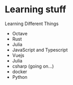 # Learning stuff
Learning Different Things

- Octave
- Rust
- Julia
- JavaScript and Typescript
- Vuejs
- Julia
- csharp (going on...)
- docker
- Python
